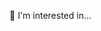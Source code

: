 
<!DOCTYPE html>
<html>

<head>

</head>

<body>

<p> 👀 I'm interested in...
</p>



</body>


</html>
